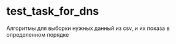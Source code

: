 # test_task_for_dns

Алгоритмы для выборки нужных данный из csv, и их показа в определенном порядке
